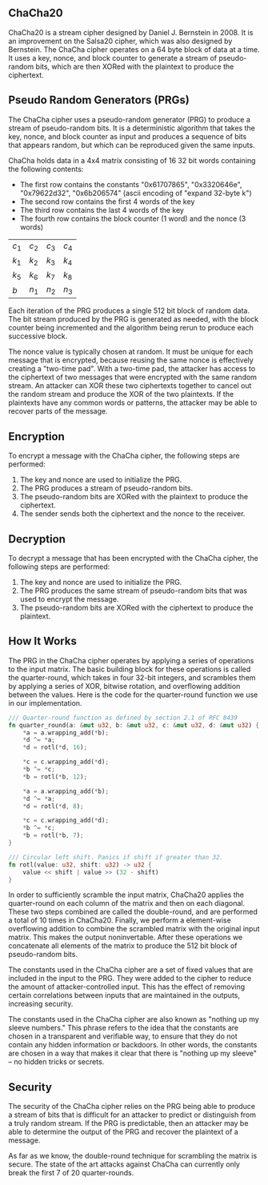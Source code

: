## ChaCha20

ChaCha20 is a stream cipher designed by Daniel J. Bernstein in 2008. It is an improvement on the Salsa20 cipher, which was also designed by Bernstein. The ChaCha cipher operates on a 64 byte block of data at a time. It uses a key, nonce, and block counter to generate a stream of pseudo-random bits, which are then XORed with the plaintext to produce the ciphertext.

## Pseudo Random Generators (PRGs)

The ChaCha cipher uses a pseudo-random generator (PRG) to produce a stream of pseudo-random bits. It is a deterministic algorithm that takes the key, nonce, and block counter as input and produces a sequence of bits that appears random, but which can be reproduced given the same inputs.

ChaCha holds data in a 4x4 matrix consisting of 16 32 bit words containing the following contents:

- The first row contains the constants "0x61707865", "0x3320646e", "0x79622d32", "0x6b206574" (ascii encoding of "expand 32-byte k")
- The second row contains the first 4 words of the key
- The third row contains the last 4 words of the key
- The fourth row contains the block counter (1 word) and the nonce (3 words)

|        |        |        |        |
|--------|--------|--------|--------|
| $c_1$  | $c_2$  | $c_3$  | $c_4$  |
| $k_1$  | $k_2$  | $k_3$  | $k_4$  |
| $k_5$  | $k_6$  | $k_7$  | $k_8$  |
| $b$    | $n_1$  | $n_2$  | $n_3$  |


Each iteration of the PRG produces a single 512 bit block of random data. The bit stream produced by the PRG is generated as needed, with the block counter being incremented and the algorithm being rerun to produce each successive block.

The nonce value is typically chosen at random. It must be unique for each message that is encrypted, because reusing the same nonce is effectively creating a "two-time pad". With a two-time pad, the attacker has access to the ciphertext of two messages that were encrypted with the same random stream. An attacker can XOR these two ciphertexts together to cancel out the random stream and produce the XOR of the two plaintexts. If the plaintexts have any common words or patterns, the attacker may be able to recover parts of the message.

## Encryption

To encrypt a message with the ChaCha cipher, the following steps are performed:

1. The key and nonce are used to initialize the PRG.
2. The PRG produces a stream of pseudo-random bits.
3. The pseudo-random bits are XORed with the plaintext to produce the ciphertext.
4. The sender sends both the ciphertext and the nonce to the receiver.

## Decryption

To decrypt a message that has been encrypted with the ChaCha cipher, the following steps are performed:

1. The key and nonce are used to initialize the PRG.
2. The PRG produces the same stream of pseudo-random bits that was used to encrypt the message.
3. The pseudo-random bits are XORed with the ciphertext to produce the plaintext.

## How It Works

The PRG in the ChaCha cipher operates by applying a series of operations to the input matrix. The basic building block for these operations is called the quarter-round, which takes in four 32-bit integers, and scrambles them by applying a series of XOR, bitwise rotation, and overflowing addition between the values. Here is the code for the quarter-round function we use in our implementation.

```rust
/// Quarter-round function as defined by section 2.1 of RFC 8439
fn quarter_round(a: &mut u32, b: &mut u32, c: &mut u32, d: &mut u32) {
    *a = a.wrapping_add(*b);
    *d ^= *a;
    *d = rotl(*d, 16);

    *c = c.wrapping_add(*d);
    *b ^= *c;
    *b = rotl(*b, 12);

    *a = a.wrapping_add(*b);
    *d ^= *a;
    *d = rotl(*d, 8);

    *c = c.wrapping_add(*d);
    *b ^= *c;
    *b = rotl(*b, 7);
}

/// Circular left shift. Panics if shift if greater than 32.
fn rotl(value: u32, shift: u32) -> u32 {
    value << shift | value >> (32 - shift)
}
```

In order to sufficiently scramble the input matrix, ChaCha20 applies the quarter-round on each column of the matrix and then on each diagonal. These two steps combined are called the double-round, and are performed a total of 10 times in ChaCha20. Finally, we perform a element-wise overflowing addition to combine the scrambled matrix with the original input matrix. This makes the output noninvertable. After these operations we concatenate all elements of the matrix to produce the 512 bit block of pseudo-random bits.

The constants used in the ChaCha cipher are a set of fixed values that are included in the input to the PRG. They were added to the cipher to reduce the amount of attacker-controlled input. This has the effect of removing certain correlations between inputs that are maintained in the outputs, increasing security.

The constants used in the ChaCha cipher are also known as "nothing up my sleeve numbers." This phrase refers to the idea that the constants are chosen in a transparent and verifiable way, to ensure that they do not contain any hidden information or backdoors. In other words, the constants are chosen in a way that makes it clear that there is "nothing up my sleeve" – no hidden tricks or secrets.

## Security

The security of the ChaCha cipher relies on the PRG being able to produce a stream of bits that is difficult for an attacker to predict or distinguish from a truly random stream. If the PRG is predictable, then an attacker may be able to determine the output of the PRG and recover the plaintext of a message.

As far as we know, the double-round technique for scrambling the matrix is secure. The state of the art attacks against ChaCha can currently only break the first 7 of 20 quarter-rounds.
